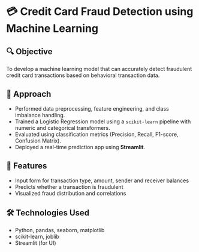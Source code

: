 # 💳 Credit Card Fraud Detection using Machine Learning

## 🔍 Objective
To develop a machine learning model that can accurately detect fraudulent credit card transactions based on behavioral transaction data.

## 🧠 Approach
- Performed data preprocessing, feature engineering, and class imbalance handling.
- Trained a Logistic Regression model using a `scikit-learn` pipeline with numeric and categorical transformers.
- Evaluated using classification metrics (Precision, Recall, F1-score, Confusion Matrix).
- Deployed a real-time prediction app using **Streamlit**.

## 🚀 Features
- Input form for transaction type, amount, sender and receiver balances
- Predicts whether a transaction is fraudulent
- Visualized fraud distribution and correlations

## 🛠 Technologies Used
- Python, pandas, seaborn, matplotlib
- scikit-learn, joblib
- Streamlit (for UI)
